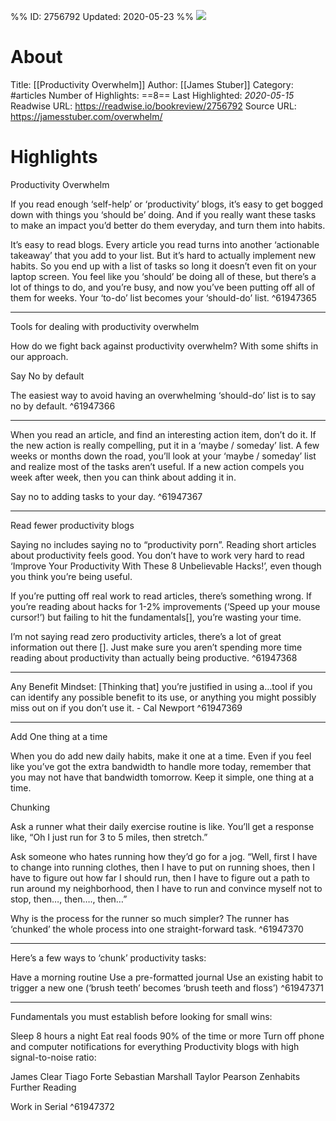 %%
ID: 2756792
Updated: 2020-05-23
%%
![](https://readwise-assets.s3.amazonaws.com/static/images/article0.00998d930354.png)

# About
Title: [[Productivity Overwhelm]]
Author: [[James Stuber]]
Category: #articles
Number of Highlights: ==8==
Last Highlighted: *2020-05-15*
Readwise URL: https://readwise.io/bookreview/2756792
Source URL: https://jamesstuber.com/overwhelm/


# Highlights 
Productivity Overwhelm

If you read enough ‘self-help’ or ‘productivity’ blogs, it’s easy to get bogged down with things you ‘should be’ doing. And if you really want these tasks to make an impact you’d better do them everyday, and turn them into habits.

It’s easy to read blogs. Every article you read turns into another ‘actionable takeaway’ that you add to your list. But it’s hard to actually implement new habits. So you end up with a list of tasks so long it doesn’t even fit on your laptop screen. You feel like you ‘should’ be doing all of these, but there’s a lot of things to do, and you’re busy, and now you’ve been putting off all of them for weeks. Your ‘to-do’ list becomes your ‘should-do’ list.  ^61947365

---

Tools for dealing with productivity overwhelm

How do we fight back against productivity overwhelm? With some shifts in our approach.

Say No by default

The easiest way to avoid having an overwhelming ‘should-do’ list is to say no by default.  ^61947366

---

When you read an article, and find an interesting action item, don’t do it. If the new action is really compelling, put it in a ‘maybe / someday’ list. A few weeks or months down the road, you’ll look at your ‘maybe / someday’ list and realize most of the tasks aren’t useful. If a new action compels you week after week, then you can think about adding it in.

Say no to adding tasks to your day.  ^61947367

---

Read fewer productivity blogs

Saying no includes saying no to “productivity porn”. Reading short articles about productivity feels good. You don’t have to work very hard to read ‘Improve Your Productivity With These 8 Unbelievable Hacks!’, even though you think you’re being useful.

If you’re putting off real work to read articles, there’s something wrong. If you’re reading about hacks for 1-2% improvements (‘Speed up your mouse cursor!’) but failing to hit the fundamentals[], you’re wasting your time.

I’m not saying read zero productivity articles, there’s a lot of great information out there []. Just make sure you aren’t spending more time reading about productivity than actually being productive.  ^61947368

---

Any Benefit Mindset: [Thinking that] you’re justified in using a…tool if you can identify any possible benefit to its use, or anything you might possibly miss out on if you don’t use it. - Cal Newport  ^61947369

---

Add One thing at a time

When you do add new daily habits, make it one at a time. Even if you feel like you’ve got the extra bandwidth to handle more today, remember that you may not have that bandwidth tomorrow. Keep it simple, one thing at a time.

Chunking

Ask a runner what their daily exercise routine is like. You’ll get a response like, “Oh I just run for 3 to 5 miles, then stretch.”

Ask someone who hates running how they’d go for a jog. “Well, first I have to change into running clothes, then I have to put on running shoes, then I have to figure out how far I should run, then I have to figure out a path to run around my neighborhood, then I have to run and convince myself not to stop, then…, then…., then…”

Why is the process for the runner so much simpler? The runner has ‘chunked’ the whole process into one straight-forward task.  ^61947370

---

Here’s a few ways to ‘chunk’ productivity tasks:

Have a morning routine
Use a pre-formatted journal
Use an existing habit to trigger a new one (‘brush teeth’ becomes ‘brush teeth and floss’)  ^61947371

---

Fundamentals you must establish before looking for small wins:

Sleep 8 hours a night
Eat real foods 90% of the time or more
Turn off phone and computer notifications for everything
Productivity blogs with high signal-to-noise ratio:

James Clear
Tiago Forte
Sebastian Marshall
Taylor Pearson
Zenhabits
Further Reading

Work in Serial  ^61947372

